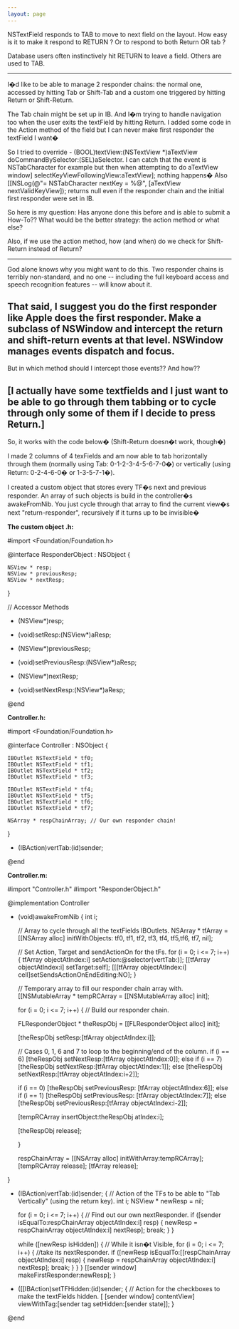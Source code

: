 ```yaml
---
layout: page
---
```


NSTextField responds to TAB to move to next field on the layout.
How easy is it to make it respond to RETURN ?
Or to respond to both Return OR tab ?

Database users often instinctively hit RETURN to leave a field.
Others are used to TAB.

----

I�d like to be able to manage 2 responder chains: the normal one, accessed by hitting Tab or Shift-Tab and a custom one triggered by hitting Return or Shift-Return.

The Tab chain might be set up in IB. And I�m trying to handle navigation too when the user exits the textField by hitting Return. I added some code in the Action method of the field but I can never make first responder the textField I want�

So I tried to override - (BOOL)textView:(NSTextView *)aTextView doCommandBySelector:(SEL)aSelector. I can catch that the event is NSTabCharacter for example but then when attempting to do aTextView window] selectKeyViewFollowingView:aTextView]; nothing happens�
Also [[NSLog(@"= NSTabCharacter nextKey = %@", [aTextView nextValidKeyView]); returns null even if the responder chain and the initial first responder were set in IB.

So here is my question: Has anyone done this before and is able to submit a How-To?? What would be the better strategy: the action method or what else?

Also, if we use the action method, how (and when) do we check for Shift-Return instead of Return?

----
God alone knows why you might want to do this. Two responder chains is terribly non-standard, and no one -- including the full keyboard access and speech recognition features -- will know about it.

That said, I suggest you do the first responder like Apple does the first responder. Make a subclass of NSWindow and intercept the return and shift-return events at that level. NSWindow manages events dispatch and focus.
----
But in which method should I intercept those events?? And how??

[I actually have some textfields and I just want to be able to go through them tabbing or to cycle through only some of them if I decide to press Return.]
----
So, it works with the code below� (Shift-Return doesn�t work, though�)

I made 2 columns of 4 texFields and am now able to tab horizontally through them (normally using Tab: 0-1-2-3-4-5-6-7-0�) or vertically (using Return: 0-2-4-6-0� or 1-3-5-7-1�).

I created a custom object that stores every TF�s next and previous responder.
An array of such objects is build in the controller�s awakeFromNib.
You just cycle through that array to find the current view�s next "return-responder", recursively if it turns up to be invisible�

**The custom object .h:**
    
#import <Foundation/Foundation.h>


@interface ResponderObject : NSObject {
    
    NSView * resp;
    NSView * previousResp;
    NSView * nextResp;
    
}

// Accessor Methods
- (NSView*)resp;
- (void)setResp:(NSView*)aResp;

- (NSView*)previousResp;
- (void)setPreviousResp:(NSView*)aResp;

- (NSView*)nextResp;
- (void)setNextResp:(NSView*)aResp;

@end



**Controller.h:**
    
#import <Foundation/Foundation.h>

@interface Controller : NSObject {
    
    IBOutlet NSTextField * tf0;
    IBOutlet NSTextField * tf1;
    IBOutlet NSTextField * tf2;
    IBOutlet NSTextField * tf3;
    
    IBOutlet NSTextField * tf4;
    IBOutlet NSTextField * tf5;
    IBOutlet NSTextField * tf6;
    IBOutlet NSTextField * tf7;
    
    NSArray * respChainArray; // Our own responder chain!
}

- (IBAction)vertTab:(id)sender;

@end

**Controller.m:**
    
#import "Controller.h"
#import "ResponderObject.h"

@implementation Controller

- (void)awakeFromNib
{ 
    int i;
    
    // Array to cycle through all the textFields IBOutlets.
    NSArray * tfArray = [[NSArray alloc] initWithObjects:
	tf0, tf1, tf2, tf3, tf4, tf5,tf6, tf7, nil];
    
    // Set Action, Target and sendActionOn for the tFs.
    for (i = 0; i <= 7; i++) {
	tfArray objectAtIndex:i] setAction:@selector(vertTab:)];
	[[tfArray objectAtIndex:i] setTarget:self];
	[[[tfArray objectAtIndex:i] cell]setSendsActionOnEndEditing:NO];
    }
    
    // Temporary array to fill our responder chain array with.
    [[NSMutableArray * tempRCArray = [[NSMutableArray alloc] init];
    
    for (i = 0; i <= 7; i++) { // Build our responder chain.
	
	FLResponderObject * theRespObj = [[FLResponderObject alloc] init];
	
	[theRespObj setResp:[tfArray objectAtIndex:i]];
	
	// Cases 0, 1, 6 and 7 to loop to the beginning/end of the column.
	if (i == 6) [theRespObj setNextResp:[tfArray objectAtIndex:0]];
	else if (i == 7) [theRespObj setNextResp:[tfArray objectAtIndex:1]];
	else [theRespObj setNextResp:[tfArray objectAtIndex:i+2]];
	
	if (i == 0) [theRespObj setPreviousResp:
	    [tfArray objectAtIndex:6]];
	else if (i == 1) [theRespObj setPreviousResp:
	    [tfArray objectAtIndex:7]];
	else [theRespObj setPreviousResp:[tfArray objectAtIndex:i-2]];
	
	[tempRCArray insertObject:theRespObj atIndex:i];
	
	[theRespObj release];
	
    }
    
    respChainArray = [[NSArray alloc] initWithArray:tempRCArray];
    [tempRCArray release];
    [tfArray release];
    
}

- (IBAction)vertTab:(id)sender;
{ // Action of the TFs to be able to "Tab Vertically" (using the return key).
    int i;
    NSView * newResp = nil;
    
    for (i = 0; i <= 7; i++) { // Find out our own nextResponder.
	if ([sender isEqualTo:respChainArray objectAtIndex:i] resp) {
	    newResp = respChainArray objectAtIndex:i] nextResp];
	    break; }
    }
    
    while ([newResp isHidden]) { // While it isn�t Visible,
	for (i = 0; i <= 7; i++) {  //take its nextResponder.
	    if ([newResp isEqualTo:[[respChainArray objectAtIndex:i] resp) {
		newResp = respChainArray objectAtIndex:i] nextResp];
		break; }
	}
    }
    [[sender window] makeFirstResponder:newResp];
}

- ([[IBAction)setTFHidden:(id)sender;
{ // Action for the checkboxes to make the textFields hidden.
    [ [sender window] contentView] viewWithTag:[sender tag setHidden:[sender state]];
}

@end
